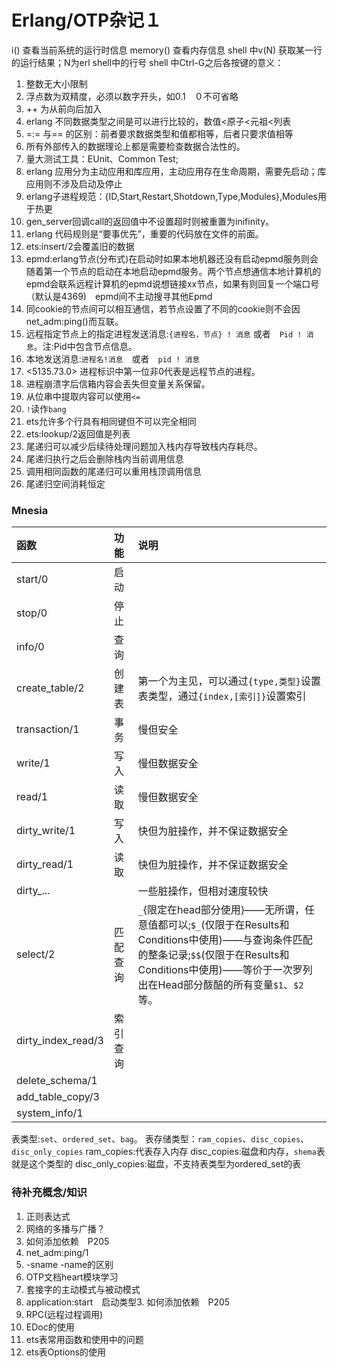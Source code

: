 # Erlang/OTP杂记１

i() 查看当前系统的运行时信息
memory() 查看内存信息
shell 中v(N) 获取某一行的运行结果；N为erl shell中的行号
shell 中Ctrl-G之后各按键的意义：

1. 整数无大小限制
2. 浮点数为双精度，必须以数字开头，如0.1　０不可省略
3. ++ 为从前向后加入
4. erlang 不同数据类型之间是可以进行比较的，数值<原子<元祖<列表
5. =:= 与== 的区别：前者要求数据类型和值都相等，后者只要求值相等
6. 所有外部传入的数据理论上都是需要检查数据合法性的。
7. 量大测试工具：EUnit、Common Test;
8. erlang 应用分为主动应用和库应用，主动应用存在生命周期，需要先启动；库应用则不涉及启动及停止
9. erlang子进程规范：{ID,Start,Restart,Shotdown,Type,Modules},Modules用于热更
10. gen_server回调call的返回值中不设置超时则被重置为inifinity。
11. erlang 代码规则是“要事优先”，重要的代码放在文件的前面。
12. ets:insert/2会覆盖旧的数据
13. epmd:erlang节点(分布式)在启动时如果本地机器还没有启动epmd服务则会随着第一个节点的启动在本地启动epmd服务。两个节点想通信本地计算机的epmd会联系远程计算机的epmd说想链接xx节点，如果有则回复一个端口号（默认是4369)　epmd间不主动搜寻其他Epmd
14. 同cookie的节点间可以相互通信，若节点设置了不同的cookie则不会因net_adm:ping()而互联。
15. 远程指定节点上的指定进程发送消息:`{进程名，节点} ! 消息` 或者　`Pid ! 消息`。注:Pid中包含节点信息。
16. 本地发送消息:`进程名!消息`　或者　`pid ! 消息`
17. <5135.73.0> 进程标识中第一位非0代表是远程节点的进程。
18. 进程崩溃字后信箱内容会丢失但变量关系保留。
19. 从位串中提取内容可以使用`<=`
20. `!`读作`bang`
21. ets允许多个行具有相同键但不可以完全相同
22. ets:lookup/2返回值是列表
23. 尾递归可以减少后续待处理问题加入栈内存导致栈内存耗尽。
24. 尾递归执行之后会删除栈内当前调用信息
25. 调用相同函数的尾递归可以重用栈顶调用信息
26. 尾递归空间消耗恒定



### Mnesia
|函数|功能|说明|
|:--|:--|:--|
|start/0|启动|
|stop/0 |停止|
|info/0 |查询|
|create_table/2|创建表|第一个为主见，可以通过`{type,类型}`设置表类型，通过`{index,[索引]}`设置索引|
|transaction/1|事务|慢但安全|
|write/1|写入|慢但数据安全|
|read/1|读取|慢但数据安全|
|dirty_write/1|写入|快但为脏操作，并不保证数据安全|
|dirty_read/1| 读取| 快但为脏操作，并不保证数据安全
|dirty_...||一些脏操作，但相对速度较快|
|select/2|匹配查询|`_`{限定在head部分使用}——无所谓，任意值都可以;`$_`(仅限于在Results和Conditions中使用)——与查询条件匹配的整条记录;`$$`(仅限于在Results和Conditions中使用)——等价于一次罗列出在Head部分酦醅的所有变量`$1`、`$2`等。|
|dirty_index_read/3|索引查询|
|delete_schema/1|
|add_table_copy/3|
|system_info/1|

表类型:`set`、`ordered_set`、`bag`。
表存储类型：`ram_copies`、`disc_copies`、`disc_only_copies`
ram_copies:代表存入内存
disc_copies:磁盘和内存，`shema`表就是这个类型的
disc_only_copies:磁盘，不支持表类型为ordered_set的表









### 待补充概念/知识
1. 正则表达式
2. 网络的多播与广播？
3. 如何添加依赖　P205
4. net_adm:ping/1
5. -sname -name的区别
6. OTP文档heart模块学习
7. 套接字的主动模式与被动模式
8. application:start　启动类型3. 如何添加依赖　P205
9. RPC(远程过程调用)
10. EDoc的使用
11. ets表常用函数和使用中的问题
12. ets表Options的使用
